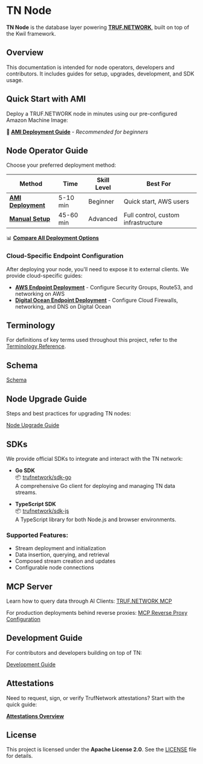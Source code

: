 # TN Node

**TN Node** is the database layer powering **[TRUF.NETWORK](https://truf.network)**, built on top of the Kwil framework.


## Overview

This documentation is intended for node operators, developers and contributors. It includes guides for setup, upgrades, development, and SDK usage.

## Quick Start with AMI

Deploy a TRUF.NETWORK node in minutes using our pre-configured Amazon Machine Image:

**🚀 [AMI Deployment Guide](./docs/ami-deployment-guide.md)** - *Recommended for beginners*

## Node Operator Guide

Choose your preferred deployment method:

| Method | Time | Skill Level | Best For |
|--------|------|-------------|----------|
| **[AMI Deployment](./docs/ami-deployment-guide.md)** | 5-10 min | Beginner | Quick start, AWS users |
| **[Manual Setup](./docs/node-operator-guide.md)** | 45-60 min | Advanced | Full control, custom infrastructure |

📊 **[Compare All Deployment Options](./docs/deployment-options.md)**

### Cloud-Specific Endpoint Configuration

After deploying your node, you'll need to expose it to external clients. We provide cloud-specific guides:

- **[AWS Endpoint Deployment](./docs/aws-deployment-guide.md)** - Configure Security Groups, Route53, and networking on AWS
- **[Digital Ocean Endpoint Deployment](./docs/digitalocean-deployment-guide.md)** - Configure Cloud Firewalls, networking, and DNS on Digital Ocean

## Terminology

For definitions of key terms used throughout this project, refer to the [Terminology Reference](./TERMINOLOGY.md).

## Schema

[Schema](./docs/schema.md)


## Node Upgrade Guide

Steps and best practices for upgrading TN nodes:

[Node Upgrade Guide](./docs/node-upgrade-guide.md)


## SDKs

We provide official SDKs to integrate and interact with the TN network:

- **Go SDK**  
  📦 [trufnetwork/sdk-go](https://github.com/trufnetwork/sdk-go)  
  A comprehensive Go client for deploying and managing TN data streams.

- **TypeScript SDK**  
  📦 [trufnetwork/sdk-js](https://github.com/trufnetwork/sdk-js)  
  A TypeScript library for both Node.js and browser environments.

### Supported Features:

- Stream deployment and initialization
- Data insertion, querying, and retrieval
- Composed stream creation and updates
- Configurable node connections

## MCP Server

Learn how to query data through AI Clients: [TRUF.NETWORK MCP](./docs/mcp-server.md)

For production deployments behind reverse proxies: [MCP Reverse Proxy Configuration](./docs/mcp-reverse-proxy.md)

## Development Guide

For contributors and developers building on top of TN:

[Development Guide](./docs/development.md)

## Attestations

Need to request, sign, or verify TrufNetwork attestations? Start with the quick guide:

**[Attestations Overview](./docs/attestations.md)**


## License

This project is licensed under the **Apache License 2.0**. See the [LICENSE](./LICENSE) file for details.
